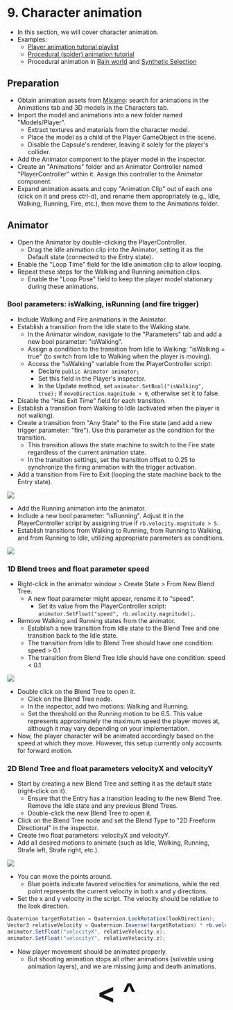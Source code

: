# 9. Character animation
- In this section, we will cover character animation.
- Examples:
    - [Player animation tutorial playlist](https://www.youtube.com/playlist?list=PLwyUzJb_FNeTQwyGujWRLqnfKpV-cj-eO)
    - [Procedural (spider) animation tutorial](https://www.youtube.com/watch?v=swYBGqXtHEY)
    - Procedural animation in [Rain world](https://www.youtube.com/watch?v=sVntwsrjNe4) and [Synthetic Selection](https://www.youtube.com/watch?v=iNXzOuc9UWo)

## Preparation
- Obtain animation assets from [Mixamo](https://www.mixamo.com/): search for animations in the Animations tab and 3D models in the Characters tab.
- Import the model and animations into a new folder named "Models/Player".
    - Extract textures and materials from the character model.
    - Place the model as a child of the Player GameObject in the scene.
    - Disable the Capsule's renderer, leaving it solely for the player's collider.
- Add the Animator component to the player model in the inspector.
- Create an "Animations" folder and an Animator Controller named "PlayerController" within it. Assign this controller to the Animator component.
- Expand animation assets and copy "Animation Clip" out of each one (click on it and press ctrl-d), and rename them appropriately (e.g., Idle, Walking, Running, Fire, etc.), then move them to the Animations folder.

## Animator
- Open the Animator by double-clicking the PlayerController.
    - Drag the Idle animation clip into the Animator, setting it as the Default state (connected to the Entry state).
- Enable the "Loop Time" field for the Idle animation clip to allow looping.
- Repeat these steps for the Walking and Running animation clips.
    - Enable the "Loop Pose" field to keep the player model stationary during these animations.

### Bool parameters: isWalking, isRunning (and fire trigger)
- Include Walking and Fire animations in the Animator.
- Establish a transition from the Idle state to the Walking state.
    - In the Animator window, navigate to the "Parameters" tab and add a new bool parameter: "isWalking".
    - Assign a condition to the transition from Idle to Walking: "isWalking = true" (to switch from Idle to Walking when the player is moving).
    - Access the "isWalking" variable from the PlayerController script:
        - Declare `public Animator animator;`
        - Set this field in the Player's inspector.
        - In the Update method, set `animator.SetBool("isWalking", true);` if `moveDirection.magnitude > 0`, otherwise set it to false.
- Disable the "Has Exit Time" field for each transition.
- Establish a transition from Walking to Idle (activated when the player is not walking).
- Create a transition from "Any State" to the Fire state (and add a new trigger parameter: "fire"). Use this parameter as the condition for the transition.
    - This transition allows the state machine to switch to the Fire state regardless of the current animation state.
    - In the transition settings, set the transition offset to 0.25 to synchronize the firing animation with the trigger activation.
- Add a transition from Fire to Exit (looping the state machine back to the Entry state).

![](https://i.imgur.com/3yA7dcC.png)

- Add the Running animation into the animator.
- Include a new bool parameter: "isRunning". Adjust it in the PlayerController script by assigning true if `rb.velocity.magnitude > 5`.
- Establish transitions from Walking to Running, from Running to Walking, and from Running to Idle, utilizing appropriate parameters as conditions.

![](https://i.imgur.com/kbuAYu6.png)

### 1D Blend trees and float parameter speed
- Right-click in the animator window > Create State > From New Blend Tree.
    - A new float parameter might appear, rename it to "speed".
        - Set its value from the PlayerController script: `animator.SetFloat("speed", rb.velocity.magnitude);`.
- Remove Walking and Running states from the animator.
    - Establish a new transition from Idle state to the Blend Tree and one transition back to the Idle state.
    - The transition from Idle to Blend Tree should have one condition: speed > 0.1
    - The transition from Blend Tree Idle should have one condition: speed < 0.1

![](https://i.imgur.com/dfQiE7A.png)

- Double click on the Blend Tree to open it.
    - Click on the Blend Tree node.
    - In the inspector, add two motions: Walking and Running.
    - Set the threshold on the Running motion to be 6.5. This value represents approximately the maximum speed the player moves at, although it may vary depending on your implementation.
- Now, the player character will be animated accordingly based on the speed at which they move. However, this setup currently only accounts for forward motion.

### 2D Blend Tree and float parameters velocityX and velocityY
- Start by creating a new Blend Tree and setting it as the default state (right-click on it).
    - Ensure that the Entry has a transition leading to the new Blend Tree. Remove the Idle state and any previous Blend Trees.
    - Double-click the new Blend Tree to open it.
- Click on the Blend Tree node and set the Blend Type to "2D Freeform Directional" in the inspector.
- Create two float parameters: velocityX and velocityY.
- Add all desired motions to animate (such as Idle, Walking, Running, Strafe left, Strafe right, etc.).

![](https://i.imgur.com/YP1ByOb.png)

- You can move the points around.
    - Blue points indicate favored velocities for animations, while the red point represents the current velocity in both x and y directions.
- Set the x and y velocity in the script. The velocity should be relative to the look direction.

```c#
Quaternion targetRotation = Quaternion.LookRotation(lookDirection);
Vector3 relativeVelocity = Quaternion.Inverse(targetRotation) * rb.velocity/6.5f;
animator.SetFloat("velocityX", relativeVelocity.x);
animator.SetFloat("velocityY", relativeVelocity.z);
```

- Now player movement should be animated properly.
    - But shooting animation stops all other animations (solvable using animation layers), and we are missing jump and death animations.

<div align="center"><b>
  <a href="8-Shooting.html" style="font-size:64px; text-decoration:none"> < </a>
  <a href="Contents.html" style="font-size:64px; text-decoration:none"> ^ </a>
</b></div>
